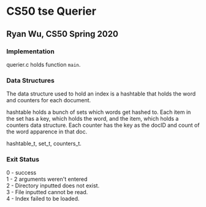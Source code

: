 # CS50 tse Querier
## Ryan Wu, CS50 Spring 2020

### Implementation
querier.c holds function `main`.


### Data Structures
The data structure used to hold an index is a hashtable that holds the word and counters for each document.

hashtable holds a bunch of sets which words get hashed to. Each item in the set has a key, which holds the word, and the item, which holds a counters data structure. Each counter has the key as the docID and count of the word apparence in that doc.

hashtable_t, set_t, counters_t.

### Exit Status
0 - success\
1 - 2 arguments weren't entered\
2 - Directory inputted does not exist.\
3 - File inputted cannot be read.\
4 - Index failed to be loaded.
